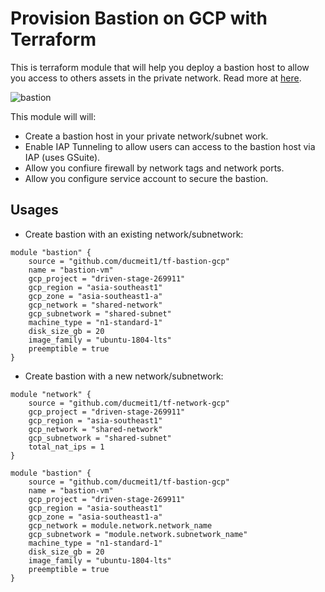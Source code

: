 # Provision Bastion on GCP with Terraform

This is terraform module that will help you deploy a bastion host to allow you access to others assets in the private network. Read more at [here](https://cloud.google.com/solutions/connecting-securely).

![bastion](https://cloud.google.com/solutions/images/bastion.png)

This module will will:

- Create a bastion host in your private network/subnet work.
- Enable IAP Tunneling to allow users can access to the bastion host via IAP (uses GSuite).
- Allow you confiure firewall by network tags and network ports.
- Allow you configure service account to secure the bastion.

## Usages

- Create bastion with an existing network/subnetwork:

```hcl
module "bastion" {
    source = "github.com/ducmeit1/tf-bastion-gcp"
    name = "bastion-vm"
    gcp_project = "driven-stage-269911"
    gcp_region = "asia-southeast1"
    gcp_zone = "asia-southeast1-a"
    gcp_network = "shared-network"
    gcp_subnetwork = "shared-subnet"
    machine_type = "n1-standard-1"
    disk_size_gb = 20
    image_family = "ubuntu-1804-lts"
    preemptible = true
}
```

- Create bastion with a new network/subnetwork:

```hcl
module "network" {
    source = "github.com/ducmeit1/tf-network-gcp"
    gcp_project = "driven-stage-269911"
    gcp_region = "asia-southeast1"
    gcp_network = "shared-network"
    gcp_subnetwork = "shared-subnet"
    total_nat_ips = 1
}

module "bastion" {
    source = "github.com/ducmeit1/tf-bastion-gcp"
    name = "bastion-vm"
    gcp_project = "driven-stage-269911"
    gcp_region = "asia-southeast1"
    gcp_zone = "asia-southeast1-a"
    gcp_network = module.network.network_name
    gcp_subnetwork = "module.network.subnetwork_name"
    machine_type = "n1-standard-1"
    disk_size_gb = 20
    image_family = "ubuntu-1804-lts"
    preemptible = true
}
```
